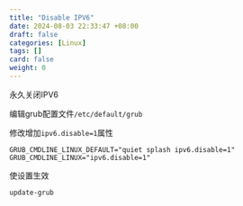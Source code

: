 ```yaml
---
title: "Disable IPV6"
date: 2024-08-03 22:33:47 +08:00
draft: false
categories: [Linux]
tags: []
card: false
weight: 0
---
```


永久关闭IPV6

编辑grub配置文件`/etc/default/grub`

修改增加`ipv6.disable=1`属性

```
GRUB_CMDLINE_LINUX_DEFAULT="quiet splash ipv6.disable=1"
GRUB_CMDLINE_LINUX="ipv6.disable=1"
```

使设置生效

```
update-grub
```
